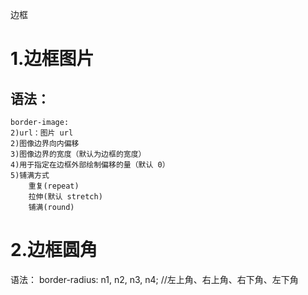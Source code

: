 边框

# 1.边框图片

## 语法：

```text
border-image:
2)url：图片 url
2)图像边界向内偏移
3)图像边界的宽度（默认为边框的宽度）
4)用于指定在边框外部绘制偏移的量（默认 0）
5)铺满方式
	重复(repeat)
	拉伸(默认 stretch)
	铺满(round)
```

# 2.边框圆角

语法：
border-radius: n1, n2, n3, n4; //左上角、右上角、右下角、左下角
